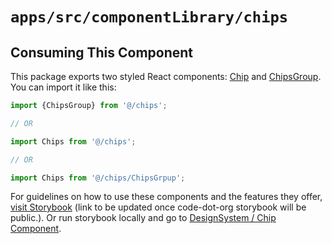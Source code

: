# `apps/src/componentLibrary/chips`

## Consuming This Component

This package exports two styled React components: [Chip](Chip.tsx) and [ChipsGroup](ChipsGroup.tsx). 
You can import it like this:

```javascript
import {ChipsGroup} from '@/chips';

// OR

import Chips from '@/chips';

// OR

import Chips from '@/chips/ChipsGrpup';
```

For guidelines on how to use these components and the features they offer, [visit Storybook](https://code-dot-org.github.io/dsco_)
(link to be updated once code-dot-org storybook will be public.).
Or run storybook locally and go to [DesignSystem / Chip Component](http://localhost:9001/?path=/story/designsystem-radio-button-component--default-radio-button).